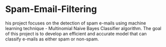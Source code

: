 # Spam-Email-Filtering
his project focuses on the detection of spam e-mails using machine learning technique - Multinomial Naive Bayes Classifier algorithm. The goal of this project is to develop an efficient and accurate model that can classify e-mails as either spam or non-spam.
